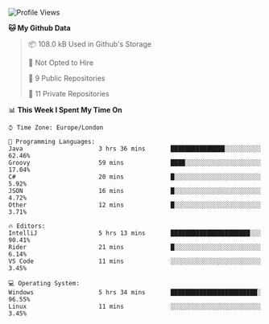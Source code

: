 <!--START_SECTION:waka-->
![Profile Views](http://img.shields.io/badge/Profile%20Views-0-blue)

**🐱 My Github Data** 

> 📦 108.0 kB Used in Github's Storage 
 > 
> 🚫 Not Opted to Hire
 > 
> 📜 9 Public Repositories
 > 
> 🔑 11 Private Repositories 

📊 **This Week I Spent My Time On** 

```text
⌚︎ Time Zone: Europe/London

💬 Programming Languages: 
Java                     3 hrs 36 mins       ███████████████░░░░░░░░░░   62.46% 
Groovy                   59 mins             ████░░░░░░░░░░░░░░░░░░░░░   17.04% 
C#                       20 mins             █░░░░░░░░░░░░░░░░░░░░░░░░   5.92% 
JSON                     16 mins             █░░░░░░░░░░░░░░░░░░░░░░░░   4.72% 
Other                    12 mins             █░░░░░░░░░░░░░░░░░░░░░░░░   3.71%

🔥 Editors: 
IntelliJ                 5 hrs 13 mins       ██████████████████████░░░   90.41% 
Rider                    21 mins             █░░░░░░░░░░░░░░░░░░░░░░░░   6.14% 
VS Code                  11 mins             ░░░░░░░░░░░░░░░░░░░░░░░░░   3.45%

💻 Operating System: 
Windows                  5 hrs 34 mins       ████████████████████████░   96.55% 
Linux                    11 mins             ░░░░░░░░░░░░░░░░░░░░░░░░░   3.45%

```


<!--END_SECTION:waka-->